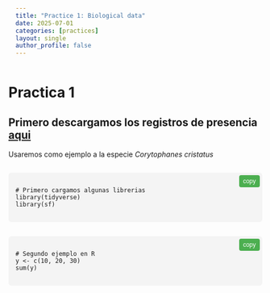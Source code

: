 ```yaml
---
title: "Practice 1: Biological data"
date: 2025-07-01
categories: [practices]
layout: single
author_profile: false
---
```

# Practica 1
## Primero descargamos los registros de presencia [aqui](https://doi.org/10.15468/dl.5jvjjv)
Usaremos como ejemplo a la especie *Corytophanes cristatus*

<div class="code-block">
  <button class="copy-button" onclick="copyCode(this)">copy</button>
  <pre><code class="language-r">
# Primero cargamos algunas librerias
library(tidyverse)
library(sf)
  </code></pre>
</div>

<div class="code-block">
  <button class="copy-button" onclick="copyCode(this)">copy</button>
  <pre><code class="language-r">
# Segundo ejemplo en R
y <- c(10, 20, 30)
sum(y)
  </code></pre>
</div>

<script>
function copyCode(button) {
  const code = button.nextElementSibling.innerText.trim();
  navigator.clipboard.writeText(code).then(() => {
    button.innerText = 'Copied!';
    setTimeout(() => { button.innerText = 'Copy'; }, 1500);
  });
}
</script>

<style>
.code-block {
  position: relative;
  margin: 1em 0;
}
.copy-button {
  position: absolute;
  top: 5px;
  right: 5px;
  background: #4CAF50;
  border: none;
  color: white;
  padding: 5px 8px;
  font-size: 12px;
  cursor: pointer;
  border-radius: 4px;
}
pre {
  background: #f4f4f4;
  padding: 1em;
  border-radius: 6px;
  overflow-x: auto;
  font-family: monospace;
  margin-top: 2em;
}
</style>
